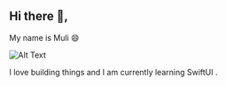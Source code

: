 ## Hi there  👋, 
My name is Muli 😄


![Alt Text](https://media.giphy.com/media/LHZyixOnHwDDy/giphy.gif)


I love building things and I am currently learning SwiftUI .
